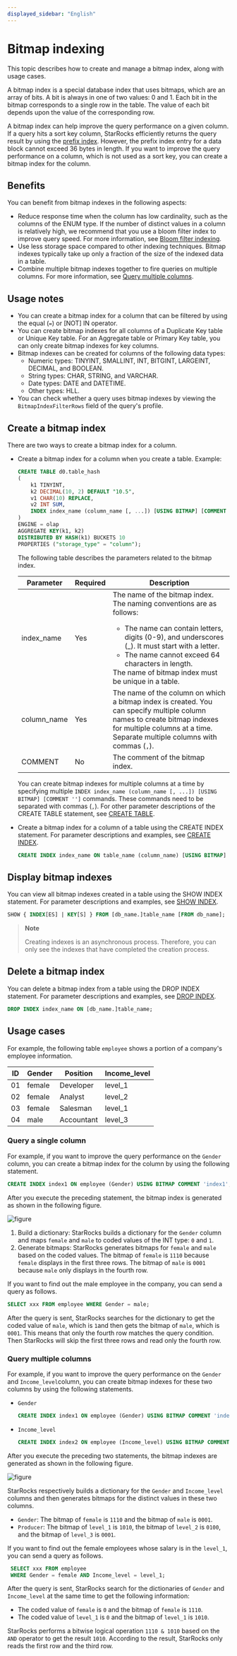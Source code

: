 ```yaml
---
displayed_sidebar: "English"
---
```


# Bitmap indexing

This topic describes how to create and manage a bitmap index, along with usage cases.

A bitmap index is a special database index that uses bitmaps, which are an array of bits. A bit is always in one of two values: 0 and 1. Each bit in the bitmap corresponds to a single row in the table. The value of each bit depends upon the value of the corresponding row.

A bitmap index can help improve the query performance on a given column. If a query hits a sort key column, StarRocks efficiently returns the query result by using the [prefix index](../table_design/Sort_key.md). However, the prefix index entry for a data block cannot exceed 36 bytes in length. If you want to improve the query performance on a column, which is not used as a sort key, you can create a bitmap index for the column.

## Benefits

You can benefit from bitmap indexes in the following aspects:

- Reduce response time when the column has low cardinality, such as the columns of the ENUM type. If the number of distinct values in a column is relatively high, we recommend that you use a bloom filter index to improve query speed. For more information, see [Bloom filter indexing](../using_starrocks/Bloomfilter_index.md).
- Use less storage space compared to other indexing techniques. Bitmap indexes typically take up only a fraction of the size of the indexed data in a table.
- Combine multiple bitmap indexes together to fire queries on multiple columns. For more information, see [Query multiple columns](#query-multiple-columns).

## Usage notes

- You can create a bitmap index for a column that can be filtered by using the equal (`=`) or [NOT] IN operator.
- You can create bitmap indexes for all columns of a Duplicate Key table or Unique Key table. For an Aggregate table or Primary Key table, you can only create bitmap indexes for key columns.
- Bitmap indexes can be created for columns of the following data types:
    - Numeric types: TINYINT, SMALLINT, INT, BITGINT, LARGEINT, DECIMAL, and BOOLEAN.
    - String types: CHAR, STRING, and VARCHAR.
    - Date types: DATE and DATETIME.
    - Other types: HLL.
- You can check whether a query uses bitmap indexes by viewing the `BitmapIndexFilterRows` field of the query's profile.

## Create a bitmap index

There are two ways to create a bitmap index for a column.

- Create a bitmap index for a column when you create a table. Example:

    ```SQL
    CREATE TABLE d0.table_hash
    (
        k1 TINYINT,
        k2 DECIMAL(10, 2) DEFAULT "10.5",
        v1 CHAR(10) REPLACE,
        v2 INT SUM,
        INDEX index_name (column_name [, ...]) [USING BITMAP] [COMMENT '']
    )
    ENGINE = olap
    AGGREGATE KEY(k1, k2)
    DISTRIBUTED BY HASH(k1) BUCKETS 10
    PROPERTIES ("storage_type" = "column");
    ```

    The following table describes the parameters related to the bitmap index.

    | **Parameter** | **Required** | **Description**                                              |
    | ------------- | ------------ | ------------------------------------------------------------ |
    | index_name    | Yes          | The name of the bitmap index.  The naming conventions are as follows:<ul><li>The name can contain letters, digits (0-9), and underscores (_). It must start with a letter.</li><li>The name cannot exceed 64 characters in length.</li></ul>The name of bitmap index must be unique in a table.                              |
    | column_name   | Yes          | The name of the column on which a bitmap index is created. You can specify multiple column names to create bitmap indexes for multiple columns at a time. Separate multiple columns with commas (`,`).  |
    | COMMENT       | No           | The comment of the bitmap index.                             |

    You can create bitmap indexes for multiple columns at a time by specifying multiple `INDEX index_name (column_name [, ...]) [USING BITMAP] [COMMENT '']` commands. These commands need to be separated with commas (`,`). For other parameter descriptions of the CREATE TABLE statement, see [CREATE TABLE](../sql-reference/sql-statements/data-definition/CREATE_TABLE.md).

- Create a bitmap index for a column of a table using the CREATE INDEX statement. For parameter descriptions and examples, see [CREATE INDEX](../sql-reference/sql-statements/data-definition/CREATE_INDEX.md).

    ```SQL
    CREATE INDEX index_name ON table_name (column_name) [USING BITMAP] [COMMENT ''];
    ```

## Display bitmap indexes

You can view all bitmap indexes created in a table using the SHOW INDEX statement. For parameter descriptions and examples, see [SHOW INDEX](../sql-reference/sql-statements/Administration/SHOW_INDEX.md).

```SQL
SHOW { INDEX[ES] | KEY[S] } FROM [db_name.]table_name [FROM db_name];
```

> **Note**
>
> Creating indexes is an asynchronous process. Therefore, you can only see the indexes that have completed the creation process.

## Delete a bitmap index

You can delete a bitmap index from a table using the DROP INDEX statement. For parameter descriptions and examples, see [DROP INDEX](../sql-reference/sql-statements/data-definition/DROP_INDEX.md).

```SQL
DROP INDEX index_name ON [db_name.]table_name;
```

## Usage cases

For example, the following table `employee` shows a portion of a company's employee information.

| **ID** | **Gender** | **Position** | **Income_level** |
| ------ | ---------- | ------------ | ---------------- |
| 01     | female     | Developer    | level_1          |
| 02     | female     | Analyst      | level_2          |
| 03     | female     | Salesman     | level_1          |
| 04     | male       | Accountant   | level_3          |

### Query a single column

For example, if you want to improve the query performance on the `Gender` column, you can create a bitmap index for the column by using the following statement.

```SQL
CREATE INDEX index1 ON employee (Gender) USING BITMAP COMMENT 'index1';
```

After you execute the preceding statement, the bitmap index is generated as shown in the following figure.

![figure](../assets/3.6.1-2.png)

1. Build a dictionary: StarRocks builds a dictionary for the `Gender` column and maps `female` and `male` to coded values of the INT type: `0` and `1`.
2. Generate bitmaps: StarRocks generates bitmaps for `female` and `male` based on the coded values. The bitmap of `female` is `1110` because `female` displays in the first three rows. The bitmap of `male` is `0001` because `male` only displays in the fourth row.

If you want to find out the male employee in the company, you can send a query as follows.

```SQL
SELECT xxx FROM employee WHERE Gender = male;
```

After the query is sent, StarRocks searches for the dictionary to get the coded value of `male`, which is `1`and then gets the bitmap of `male`, which is `0001`. This means that only the fourth row matches the query condition. Then StarRocks will skip the first three rows and read only the fourth row.

### Query multiple columns

For example, if you want to improve the query performance on the `Gender` and `Income_level`column, you can create bitmap indexes for these two columns by using the following statements.

- `Gender`

    ```SQL
    CREATE INDEX index1 ON employee (Gender) USING BITMAP COMMENT 'index1';
    ```

- `Income_level`

    ```SQL
    CREATE INDEX index2 ON employee (Income_level) USING BITMAP COMMENT 'index2';
    ```

After you execute the preceding two statements, the bitmap indexes are generated as shown in the following figure.

![figure](../assets/3.6.1-3.png)

StarRocks respectively builds a dictionary for the `Gender` and `Income_level` columns and then generates bitmaps for the distinct values in these two columns.

- `Gender`: The bitmap of `female` is `1110` and the bitmap of `male` is `0001`.
- `Producer`: The bitmap of `level_1` is `1010`, the bitmap of `level_2` is `0100`, and the bitmap of `level_3` is `0001`.

If you want to find out the female employees whose salary is in the `level_1`, you can send a query as follows.

```SQL
 SELECT xxx FROM employee 
 WHERE Gender = female AND Income_level = level_1;
```

After the query is sent, StarRocks search for the dictionaries of `Gender` and `Income_level` at the same time to get the following information:

- The coded value of `female` is `0` and the bitmap of `female` is `1110`.
- The coded value of `level_1` is `0` and the bitmap of `level_1` is `1010`.

StarRocks performs a bitwise logical operation `1110 & 1010` based on the `AND` operator to get the result `1010`.  According to the result, StarRocks only reads the first row and the third row.
